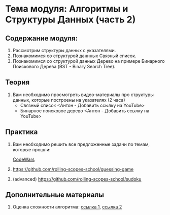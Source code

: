 # Тема модуля: Алгоритмы и Структуры Данных (часть 2)
## Содержание модуля:
1. Рассмотрим структуры данных с указателями.
2. Познакомимся со структурой даннных Связный список.
3. Познакомимся со структурой данных Дерево на примере Бинарного Поискового Дерева (BST - Binary Search Tree).

## Теория 
1. Вам необходимо просмотреть видео-материалы про структуры данных, которые построены на  указателях (2 часа)
    - Связный список <Антон - Добавить ссылку на YouTube>
    - Бинарное поисковое дерево <Антон - Добавить ссылку на YouTube>

## Практика 
1. Вам необходимо решить все предложенные задачи по темам, которые прошли:
   
   [CodeWars](https://github.com/rolling-scopes-school/tasks/blob/master/tasks/codewars/algorithms-2.md)
2. https://github.com/rolling-scopes-school/guessing-game
3. (advanced) https://github.com/rolling-scopes-school/sudoku

## Дополнительные материалы
1. Оценка сложности алгоритма: [ссылка 1](https://tproger.ru/articles/computational-complexity-explained/), [ссылка 2](https://tproger.ru/translations/algorithms-and-data-structures/)
